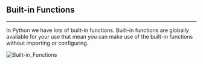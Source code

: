 ## Built-in Functions
---

In Python we have lots of built-in functions. Built-in functions are globally available for your use that mean you can make use of the built-in functions without importing or configuring.

![Built-in_Functions](assets/rithmetic_operators.png)